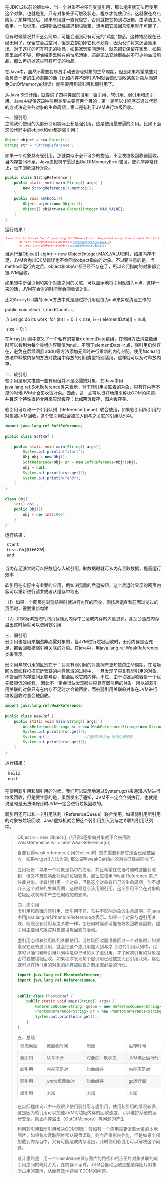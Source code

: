在JDK1.2以前的版本中，当一个对象不被任何变量引用，那么程序就无法再使用这个对象。也就是说，只有对象处于可触及状态，程序才能使用它。这就像在商店购买了某样物品后，如果有用就一直保留它，否则就把它扔到垃圾箱，由清洁工人收走。一般说来，如果物品已经被扔到垃圾箱，想再把它捡回来使用就不可能了。

但有时候情况并不这么简单，可能会遇到可有可无的"鸡肋"物品。这种物品现在已经无用了，保留它会占空间，但是立刻扔掉它也不划算，因为也许将来还会派用场。对于这样的可有可无的物品：如果家里空间足够，就先把它保留在家里，如果家里空间不够，即使把家里所有的垃圾清除，还是无法容纳那些必不可少的生活用品，那么再扔掉这些可有可无的物品。

在Java中，虽然不需要程序员手动去管理对象的生命周期，但是如果希望某些对象具备一定的生命周期的话（比如内存不足时JVM就会自动回收某些对象从而避免OutOfMemory的错误）就需要用到软引用和弱引用了。

从Java SE2开始，就提供了四种类型的引用：强引用、软引用、弱引用和虚引用。Java中提供这四种引用类型主要有两个目的：第一是可以让程序员通过代码的方式决定某些对象的生命周期；第二是有利于JVM进行垃圾回收。

一、强引用  
    之前我们使用的大部分引用实际上都是强引用，这是使用最普遍的引用。比如下面这段代码中的object和str都是强引用：

```java
Object object = new Object();
String str = "StrongReference";
```

如果一个对象具有强引用，那就类似于必不可少的物品，不会被垃圾回收器回收。当内存空间不足，Java虚拟机宁愿抛出OutOfMemoryError错误，使程序异常终止，也不回收这种对象。

```java
public class StrongReference {
    public static void main(String[] args) {
        new StrongReference().method1();
    }
    public void method1(){
        Object object=new Object();
        Object[] objArr=new Object[Integer.MAX_VALUE];
    }
}
```

运行结果：

![](../image/up-897d99683206339ec121b126b0bf100b9cf.png)  
    当运行至Object\[\] objArr = new Object\[Integer.MAX_VALUE\]时，如果内存不足，JVM会抛出OOM错误也不会回收object指向的对象。不过要注意的是，当method1运行完之后，object和objArr都已经不存在了，所以它们指向的对象都会被JVM回收。

如果想中断强引用和某个对象之间的关联，可以显示地将引用赋值为null，这样一来的话，JVM在合适的时间就会回收该对象。

比如ArraryList类的clear方法中就是通过将引用赋值为null来实现清理工作的

public void clear() {
      modCount++;

​      // Let gc do its work
​      for (int i = 0; i < size; i++)
​          elementData[i] = null;

​      size = 0;
}

在ArrayList类中定义了一个私有的变量elementData数组，在调用方法清空数组时可以看到为每个数组内容赋值为null。不同于elementData=null，强引用仍然存在，避免在后续调用 add()等方法添加元素时进行重新的内存分配。使用如clear()方法中释放内存的方法对数组中存放的引用类型特别适用，这样就可以及时释放内存。

二、软引用  
    软引用是用来描述一些有用但并不是必需的对象，在Java中用java.lang.ref.SoftReference类来表示。对于软引用关联着的对象，只有在内存不足的时候JVM才会回收该对象。因此，这一点可以很好地用来解决OOM的问题，并且这个特性很适合用来实现缓存：比如网页缓存、图片缓存等。

软引用可以和一个引用队列（ReferenceQueue）联合使用，如果软引用所引用的对象被JVM回收，这个软引用就会被加入到与之关联的引用队列中。

```java
import java.lang.ref.SoftReference;
 
public class SoftRef {  
 
    public static void main(String[] args){  
        System.out.println("start");            
        Obj obj = new Obj();            
        SoftReference<Obj> sr = new SoftReference<Obj>(obj);  
        obj = null;  
        System.out.println(sr.get());  
        System.out.println("end");     
    }       
}  
 
class Obj{  
    int[] obj ;  
    public Obj(){  
        obj = new int[1000];  
    }  
}
```

运行结果：

![](../image/up-5db7037bec8b1f26298a0f32a76027f56c9.png)

当内存足够大时可以把数组存入软引用，取数据时就可从内存里取数据，提高运行效率

软引用在实际中有重要的应用，例如浏览器的后退按钮，这个后退时显示的网页内容可以重新进行请求或者从缓存中取出：

（1）如果一个网页在浏览结束时就进行内容的回收，则按后退查看前面浏览过的页面时，需要重新构建

（2）如果将浏览过的网页存储到内存中会造成内存的大量浪费，甚至会造成内存溢出这时候就可以使用软引用

三、弱引用  
    弱引用也是用来描述非必需对象的，当JVM进行垃圾回收时，无论内存是否充足，都会回收被弱引用关联的对象。在java中，用java.lang.ref.WeakReference类来表示。

弱引用与软引用的区别在于：只具有弱引用的对象拥有更短暂的生命周期。在垃圾回收器线程扫描它所管辖的内存区域的过程中，一旦发现了只具有弱引用的对象，不管当前内存空间足够与否，都会回收它的内存。不过，由于垃圾回收器是一个优先级很低的线程， 因此不一定会很快发现那些只具有弱引用的对象。所以被软引用关联的对象只有在内存不足时才会被回收，而被弱引用关联的对象在JVM进行垃圾回收时总会被回收。

```java
import java.lang.ref.WeakReference;
 
public class WeakRef {
    public static void main(String[] args) {
        WeakReference<String> sr = new WeakReference<String>(new String("hello"));
        System.out.println(sr.get());
        System.gc();                //通知JVM的gc进行垃圾回收
        System.out.println(sr.get());
    }
}
```

运行结果：

![](../image/up-7a33fb7625148030485712ce747ee15b4d8.png)

在使用软引用和弱引用的时候，我们可以显示地通过System.gc()来通知JVM进行垃圾回收，但是要注意的是，虽然发出了通知，JVM不一定会立刻执行，也就是说这句是无法确保此时JVM一定会进行垃圾回收的。

弱引用还可以和一个引用队列（ReferenceQueue）联合使用，如果弱引用所引用的对象被垃圾回收，Java虚拟机就会把这个弱引用加入到与之关联的引用队列中。

> Object o = new Object(); //只要o还指向对象就不会被回收  
> WeakReference<Object> wr = new WeakReference<Object>(o);

当要获得weak reference引用的object时, 首先需要判断它是否已经被回收，如果wr.get()方法为空, 那么说明weakCar指向的对象已经被回收了。

应用场景：如果一个对象是偶尔的使用，并且希望在使用时随时就能获取到，但又不想影响此对象的垃圾收集，那么应该用 Weak Reference 来记住此对象。或者想引用一个对象，但是这个对象有自己的生命周期，你不想介入这个对象的生命周期，这时候就应该用弱引用，这个引用不会在对象的垃圾回收判断中产生任何附加的影响。

四、虚引用  
    虚引用和前面的软引用、弱引用不同，它并不影响对象的生命周期。在java中用java.lang.ref.PhantomReference类表示。如果一个对象与虚引用关联，则跟没有引用与之关联一样，在任何时候都可能被垃圾回收器回收。虚引用主要用来跟踪对象被垃圾回收的活动。

虚引用必须和引用队列关联使用，当垃圾回收器准备回收一个对象时，如果发现它还有虚引用，就会把这个虚引用加入到与之 关联的引用队列中。程序可以通过判断引用队列中是否已经加入了虚引用，来了解被引用的对象是否将要被垃圾回收。如果程序发现某个虚引用已经被加入到引用队列，那么就可以在所引用的对象的内存被回收之前采取必要的行动。

```java
import java.lang.ref.PhantomReference;
import java.lang.ref.ReferenceQueue;
 
 
public class PhantomRef {
    public static void main(String[] args) {
        ReferenceQueue<String> queue = new ReferenceQueue<String>();
        PhantomReference<String> pr = new PhantomReference<String>(new String("hello"), queue);
        System.out.println(pr.get());
    }
}
```


五、总结  
![](../image/up-4d40ca643eb7a31d44bc059aec68b41ab01.png)

在实际程序设计中一般很少使用弱引用与虚引用，使用软引用的情况较多，这是因为软引用可以加速JVM对垃圾内存的回收速度，可以维护系统的运行安全，防止内存溢出（OutOfMemory）等问题的产生

利用软引用和弱引用解决OOM问题：假如有一个应用需要读取大量的本地图片，如果每次读取图片都从硬盘读取，则会严重影响性能，但是如果全部加载到内存当中，又有可能造成内存溢出，此时使用软引用可以解决这个问题。

设计思路是：用一个HashMap来保存图片的路径和相应图片对象关联的软引用之间的映射关系，在内存不足时，JVM会自动回收这些缓存图片对象所占用的空间，从而有效地避免了OOM的问题。